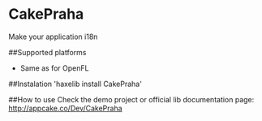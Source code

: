 CakePraha
=========

Make your application i18n

##Supported platforms
 - Same as for OpenFL

##Instalation
'haxelib install CakePraha'

##How to use
Check the demo project or official lib documentation page: http://appcake.co/Dev/CakePraha
